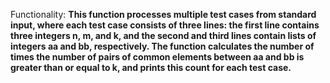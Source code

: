 Functionality: **This function processes multiple test cases from standard input, where each test case consists of three lines: the first line contains three integers n, m, and k, and the second and third lines contain lists of integers aa and bb, respectively. The function calculates the number of times the number of pairs of common elements between aa and bb is greater than or equal to k, and prints this count for each test case.**